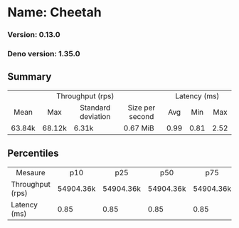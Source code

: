 # Name: Cheetah 
  
  ### Version: 0.13.0
  ### Deno version: 1.35.0

## Summary
<table>
<tr>
    <td align="center" colspan="4">Throughput (rps)</td>
    <td align="center" colspan="3">Latency (ms)</td>
</tr>
<tr>
    <td align="center">Mean</td>
    <td align="center">Max</td>
    <td align="center">Standard deviation</td>
    <td align="center">Size per second</td>
    <td align="center">Avg</td>
    <td align="center">Min</td>
    <td align="center">Max</td>
</tr>
<tr>
    <td>63.84k</td>
    <td>68.12k</td>
    <td>6.31k</td>
    <td>0.67 MiB</td>
    <td>0.99</td>
    <td>0.81</td>
    <td>2.52</td>
</tr>
</table>

## Percentiles

<table>
<tr>
  <td align="center">Mesaure</td>
  <td align="center">p10</td>
  <td align="center">p25</td>
  <td align="center">p50</td>
  <td align="center">p75</td>
  <td align="center">p90</td>
  <td align="center">p95</td>
  <td align="center">p99</td>
</tr>
<tr>
  <td>Throughput (rps)</td>
  <td>54904.36k</td>
  <td>54904.36k</td>
  <td>54904.36k</td>
  <td>54904.36k</td>
  <td>67608.29k</td>
  <td>68121.99k</td>
  <td>68121.99k</td>
</tr>
<tr>
  <td>Latency (ms)</td>
  <td>0.85</td>
  <td>0.85</td>
  <td>0.85</td>
  <td>0.85</td>
  <td>1.13</td>
  <td>1.23</td>
  <td>1.43</td>
</tr>
</table>

